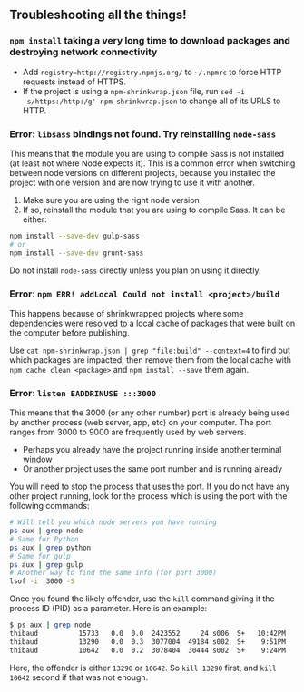 ## Troubleshooting all the things!

### `npm install` taking a very long time to download packages and destroying network connectivity

- Add `registry=http://registry.npmjs.org/` to `~/.npmrc` to force HTTP requests instead of HTTPS.
- If the project is using a `npm-shrinkwrap.json` file, run `sed -i 's/https:/http:/g' npm-shrinkwrap.json` to change all of its URLS to HTTP.

### Error: `libsass` bindings not found. Try reinstalling `node-sass`

This means that the module you are using to compile Sass is not installed (at least not where Node expects it). This is a common error when switching between node versions on different projects, because you installed the project with one version and are now trying to use it with another.

1) Make sure you are using the right node version
2) If so, reinstall the module that you are using to compile Sass. It can be either:

```sh
npm install --save-dev gulp-sass
# or
npm install --save-dev grunt-sass
```

Do not install `node-sass` directly unless you plan on using it directly.

### Error: `npm ERR! addLocal Could not install <project>/build`

This happens because of shrinkwrapped projects where some dependencies were resolved to a local cache of packages that were built on the computer before publishing.

Use `cat npm-shrinkwrap.json | grep "file:build" --context=4` to find out which packages are impacted, then remove them from the local cache with `npm cache clean <package>` and `npm install --save` them again.

### Error: `listen EADDRINUSE :::3000`

This means that the 3000 (or any other number) port is already being used by another process (web server, app, etc) on your computer. The port ranges from 3000 to 9000 are frequently used by web servers.

- Perhaps you already have the project running inside another terminal window
- Or another project uses the same port number and is running already

You will need to stop the process that uses the port. If you do not have any other project running, look for the process which is using the port with the following commands:

```sh
# Will tell you which node servers you have running
ps aux | grep node
# Same for Python
ps aux | grep python
# Same for gulp
ps aux | grep gulp
# Another way to find the same info (for port 3000)
lsof -i :3000 -S
```

Once you found the likely offender, use the `kill` command giving it the process ID (PID) as a parameter. Here is an example:

```sh
$ ps aux | grep node
thibaud          15733   0.0  0.0  2423552     24 s006  S+   10:42PM   0:00.00 grep --color=auto --exclude-dir=.bzr --exclude-dir=CVS --exclude-dir=.git --exclude-dir=.hg --exclude-dir=.svn node
thibaud          13290   0.0  0.3  3077004  49184 s002  S+    9:51PM   0:04.75 node --harmony main.js
thibaud          10642   0.0  0.2  3078404  30444 s002  S+    9:24PM   0:05.03 node /Users/thibaud/Dev/sites/gmi-goals-prototype/node_modules/.bin/nodemon main.js
```

Here, the offender is either `13290` or `10642`. So `kill 13290` first, and `kill 10642` second if that was not enough.
